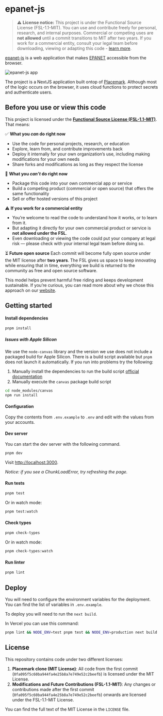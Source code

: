 # epanet-js

> ⚠️ **License notice:** This project is under the Functional Source License (FSL-1.1-MIT). You can use and contribute freely for personal, research, and internal purposes. Commercial or competing uses are **not allowed** until a commit transitions to MIT after two years. If you work for a commercial entity, consult your legal team before downloading, viewing or adapting this code - [learn more](#before-you-use-or-view-this-code).

[epanet-js](https://epanetjs.com) is a web application that makes [EPANET](https://www.epa.gov/water-research/epanet) accessible from the browser.

![epanet-js app](https://github.com/user-attachments/assets/dc6bbd39-bf00-4fab-8c22-b0fb4e05c2be)

The project is a NextJS application built ontop of [Placemark](https://github.com/placemark/placemark). Although most of the logic occurs on the browser, it uses cloud functions to protect secrets and authenticate users.

## Before you use or view this code

This project is licensed under the **[Functional Source License (FSL-1.1-MIT)](/LICENSE)**. That means:

✅ **What you _can_ do right now**

- Use the code for personal projects, research, or education
- Explore, learn from, and contribute improvements back
- Deploy it internally for your own organization’s use, including making modifications for your own needs
- Share forks and modifications as long as they respect the license

🚫 **What you _can’t_ do right now**

- Package this code into your own commercial app or service
- Build a competing product (commercial or open source) that offers the same functionality
- Sell or offer hosted versions of this project

⚠️ **If you work for a commercial entity**

- You’re welcome to read the code to understand how it works, or to learn from it.
- But adapting it directly for your own commercial product or service is **not allowed under the FSL**.
- Even downloading or viewing the code could put your company at legal risk — please check with your internal legal team before doing so.

⏳ **Future open source**
Each commit will become fully open source under the MIT license after **two years**. The FSL gives us space to keep innovating while ensuring that in time, everything we build is returned to the community as free and open source software.

This model helps prevent harmful free riding and keeps development sustainable. If you’re curious, you can read more about why we chose this approach on our [website](https://epanetjs.com/#why-we-built-epanet-js).

## Getting started

#### Install dependencies

```sh
pnpm install
```

##### Issues with Apple Silicon
We use the `node-canvas` library and the version we use does not include a packaged build for Apple Silicon. There is a build script available but `pnpm` does not launch it automatically. If you run into problems try the following:
1. Manually install the dependencies to run the build script [official documentation](https://github.com/Automattic/node-canvas/wiki/Installation%3A-Mac-OS-X)
2. Manually execute the `canvas` package build script
```sh
cd node_modules/canvas
npm run install
```

#### Configuration

Copy the contents from `.env.example` to `.env` and edit with the values from your accounts.

#### Dev server

You can start the dev server with the following command.

```sh
pnpm dev
```

Visit [http://localhost:3000](http://localhost:3000).

_Notice: if you see a ChunkLoadError, try refreshing the page._

#### Run tests

```sh
pnpm test
```

Or in watch mode:

```sh
pnpm test:watch
```

#### Check types

```sh
pnpm check-types
```

Or in watch mode:

```sh
pnpm check-types:watch
```

#### Run linter

```sh
pnpm lint
```

## Deploy

You will need to configure the environment variables for the deployment. You can find the list of variables in `.env.example`.

To deploy you will need to run the `next build`.

In Vercel you can use this command:

```sh
pnpm lint && NODE_ENV=test pnpm test && NODE_ENV=production next build
```

## License

This repository contains code under two different licenses:

1. **Placemark clone (MIT License)**: All code from the first commit (`0fa095f5c60ba944fa4e25b8a7e749e52c2beefb`) is licensed under the MIT License.
2. **Modifications and Future Contributions (FSL-1.1-MIT)**: Any changes or contributions made after the first commit (`0fa095f5c60ba944fa4e25b8a7e749e52c2beefb`) onwards are licensed under the FSL-1.1-MIT License.

You can find the full text of the MIT License in the `LICENSE` file.
